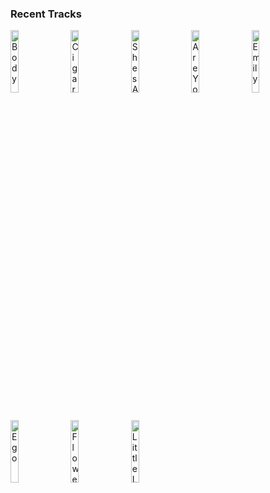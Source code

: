 ### Recent Tracks
[<img src='https://lastfm.freetls.fastly.net/i/u/300x300/38321801fe17888992307f6b82d1e965.png' width='16%' height='16%' alt='Body'>](https://www.last.fm/music/loud%2bluxury/_/body)&nbsp;&nbsp;&nbsp;&nbsp;[<img src='https://lastfm.freetls.fastly.net/i/u/300x300/6eca8f463732669454b3010dd9f43219.png' width='16%' height='16%' alt='Cigarette'>](https://www.last.fm/music/julian%2blamadrid/_/cigarette)&nbsp;&nbsp;&nbsp;&nbsp;[<img src='https://lastfm.freetls.fastly.net/i/u/300x300/124d18bbd0eb42f8941431733c5e8783.png' width='16%' height='16%' alt='Shes Always a Woman'>](https://www.last.fm/music/billy%2bjoel/_/she%2527s%2balways%2ba%2bwoman)&nbsp;&nbsp;&nbsp;&nbsp;[<img src='https://lastfm.freetls.fastly.net/i/u/300x300/551fd899ce383b4b3b41ab5552f21e98.png' width='16%' height='16%' alt='Are You Bored Yet? (feat. Clairo)'>](https://www.last.fm/music/wallows/_/are%2byou%2bbored%2byet%253f%2b%2528feat.%2bclairo%2529)&nbsp;&nbsp;&nbsp;&nbsp;[<img src='https://lastfm.freetls.fastly.net/i/u/300x300/8467b0c0a2e160e174facf141c1b1614.png' width='16%' height='16%' alt='Emily'>](https://www.last.fm/music/two%2bfriends/_/emily)&nbsp;&nbsp;&nbsp;&nbsp;<br>[<img src='https://lastfm.freetls.fastly.net/i/u/300x300/52ce77348179ba0e84e2081f96a45f7a.png' width='16%' height='16%' alt='Ego'>](https://www.last.fm/music/milky%2bchance/_/ego)&nbsp;&nbsp;&nbsp;&nbsp;[<img src='https://lastfm.freetls.fastly.net/i/u/300x300/681e686f8af469c282c11bf8f0a8b96a.png' width='16%' height='16%' alt='Flowers'>](https://www.last.fm/music/ra%2bra%2briot/_/flowers)&nbsp;&nbsp;&nbsp;&nbsp;[<img src='https://lastfm.freetls.fastly.net/i/u/300x300/98aff58fe4804704b6029857eeb4d186.png' width='16%' height='16%' alt='Little Lion Man'>](https://www.last.fm/music/mumford%2b%2526%2bsons/_/little%2blion%2bman)&nbsp;&nbsp;&nbsp;&nbsp;